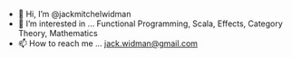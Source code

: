 - 👋 Hi, I’m @jackmitchelwidman
- 👀 I’m interested in ...  Functional Programming, Scala, Effects, Category Theory, Mathematics
- 📫 How to reach me ...  jack.widman@gmail.com

<!---
jackmitchelwidman/jackmitchelwidman is a ✨ special ✨ repository because its `README.md` (this file) appears on your GitHub profile.
You can click the Preview link to take a look at your changes.
--->
